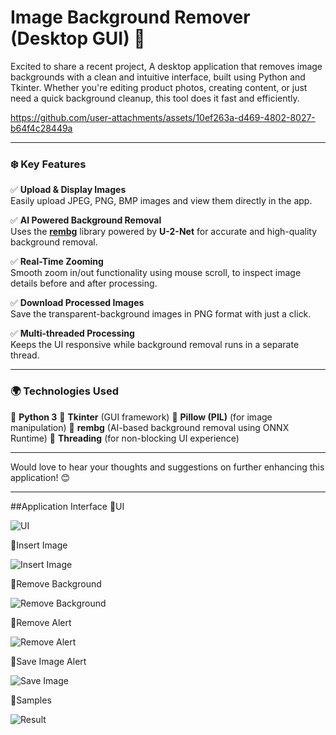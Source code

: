 # Image Background Remover (Desktop GUI) 🚀 

Excited to share a recent project, A desktop application that removes image backgrounds with a clean and intuitive interface, built using Python and Tkinter. Whether you're editing product photos, creating content, or just need a quick background cleanup, this tool does it fast and efficiently.



https://github.com/user-attachments/assets/10ef263a-d469-4802-8027-b64f4c28449a



---

### ❄️ Key Features
✅ **Upload & Display Images**  
  Easily upload JPEG, PNG, BMP images and view them directly in the app.

✅ **AI Powered Background Removal**  
  Uses the [**rembg**](https://github.com/danielgatis/rembg) library powered by **U-2-Net** for accurate and high-quality background removal.

✅ **Real-Time Zooming**  
  Smooth zoom in/out functionality using mouse scroll, to inspect image details before and after processing.

✅ **Download Processed Images**  
  Save the transparent-background images in PNG format with just a click.

✅ **Multi-threaded Processing**  
  Keeps the UI responsive while background removal runs in a separate thread.

---

### 🌍 Technologies Used
🔹 **Python 3**
🔹 **Tkinter** (GUI framework)
🔹 **Pillow (PIL)** (for image manipulation)
🔹 **rembg** (AI-based background removal using ONNX Runtime)
🔹 **Threading** (for non-blocking UI experience)

---

Would love to hear your thoughts and suggestions on further enhancing this application! 😊

---

##Application Interface
🔹UI

![UI](https://github.com/user-attachments/assets/50625639-d82d-44a2-b626-64028110991c)

🔹Insert Image

![Insert Image](https://github.com/user-attachments/assets/882e395e-e5f2-4516-b3a1-1c8e162aace0)

🔹Remove Background

![Remove Background](https://github.com/user-attachments/assets/4fcb0a41-3ba2-40fe-abf0-54d4bbb75b0a)

🔹Remove Alert

![Remove Alert](https://github.com/user-attachments/assets/4f694796-d4b2-4394-8a7c-c7a37fa9cb36)

🔹Save Image Alert

![Save Image](https://github.com/user-attachments/assets/39cf5874-a2c0-4242-abd9-6c265a151b8a)

🔹Samples

![Result](https://github.com/user-attachments/assets/2be65b77-c673-48c5-aa72-6f8f8df5124b)




